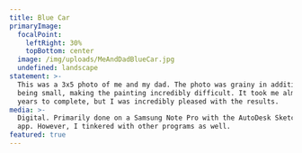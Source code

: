 ```yaml
---
title: Blue Car
primaryImage:
  focalPoint:
    leftRight: 30%
    topBottom: center
  image: /img/uploads/MeAndDadBlueCar.jpg
  undefined: landscape
statement: >-
  This was a 3x5 photo of me and my dad. The photo was grainy in addition to
  being small, making the painting incredibly difficult. It took me almost two
  years to complete, but I was incredibly pleased with the results.
media: >-
  Digital. Primarily done on a Samsung Note Pro with the AutoDesk SketchBook
  app. However, I tinkered with other programs as well.
featured: true
---
```


